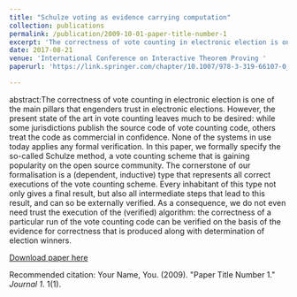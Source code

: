```yaml
---
title: "Schulze voting as evidence carrying computation"
collection: publications
permalink: /publication/2009-10-01-paper-title-number-1
excerpt: 'The correctness of vote counting in electronic election is one of the main pillars that engenders trust in electronic elections. However, the present state of the art in vote counting leaves much to be desired: while some jurisdictions publish the source code of vote counting code, others treat the code as commercial in confidence. None of the systems in use today applies any formal verification. In this paper, we formally specify the so-called Schulze method, a vote counting scheme that is gaining popularity on the open source community. The cornerstone of our formalisation is a (dependent, inductive) type that represents all correct executions of the vote counting scheme. Every inhabitant of this type not only gives a final result, but also all intermediate steps that lead to this result, and can so be externally verified. As a consequence, we do not even need trust the execution of the (verified) algorithm: the correctness of a particular run of the vote counting code can be verified on the basis of the evidence for correctness that is produced along with determination of election winners.'
date: 2017-08-21
venue: 'International Conference on Interactive Theorem Proving '
paperurl: 'https://link.springer.com/chapter/10.1007/978-3-319-66107-0_26'

---
```

abstract:The correctness of vote counting in electronic election is one of the main pillars that engenders trust in electronic elections. However, the present state of the art in vote counting leaves much to be desired: while some jurisdictions publish the source code of vote counting code, others treat the code as commercial in confidence. None of the systems in use today applies any formal verification. In this paper, we formally specify the so-called Schulze method, a vote counting scheme that is gaining popularity on the open source community. The cornerstone of our formalisation is a (dependent, inductive) type that represents all correct executions of the vote counting scheme. Every inhabitant of this type not only gives a final result, but also all intermediate steps that lead to this result, and can so be externally verified. As a consequence, we do not even need trust the execution of the (verified) algorithm: the correctness of a particular run of the vote counting code can be verified on the basis of the evidence for correctness that is produced along with determination of election winners.

[Download paper here](http://users.cecs.anu.edu.au/~dpattinson/Software/schulze-counting.pdf)

Recommended citation: Your Name, You. (2009). "Paper Title Number 1." <i>Journal 1</i>. 1(1).
